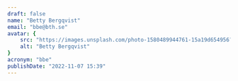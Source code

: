 ```yaml
---
draft: false
name: "Betty Bergqvist"
email: "bbe@bth.se"
avatar: {
    src: "https://images.unsplash.com/photo-1580489944761-15a19d654956?&fit=crop&w=280",
    alt: "Betty Bergqvist"
}
acronym: "bbe"
publishDate: "2022-11-07 15:39"
---
```

